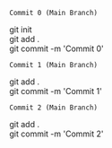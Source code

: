 `Commit 0 (Main Branch)` 

git init <br>
git add . <br>
git commit -m 'Commit 0' <br>

`Commit 1 (Main Branch)`

git add . <br>
git commit -m 'Commit 1'<br>

`Commit 2 (Main Branch)`

git add . <br>
git commit -m 'Commit 2'<br>